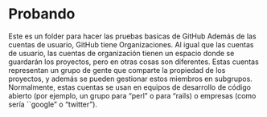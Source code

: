 # Probando
Este es un folder para hacer las pruebas basicas de GitHub
Además de las cuentas de usuario, GitHub tiene Organizaciones. Al igual que las cuentas de usuario, las cuentas de organización tienen un espacio donde se guardarán los proyectos, pero en otras cosas son diferentes. Estas cuentas representan un grupo de gente que comparte la propiedad de los proyectos, y además se pueden gestionar estos miembros en subgrupos. Normalmente, estas cuentas se usan en equipos de desarrollo de código abierto (por ejemplo, un grupo para “perl” o para “rails) o empresas (como sería ``google” o “twitter”).



